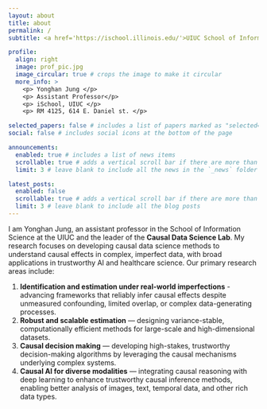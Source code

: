 ```yaml
---
layout: about
title: about
permalink: /
subtitle: <a href='https://ischool.illinois.edu/'>UIUC School of Information Science</a>

profile:
  align: right
  image: prof_pic.jpg
  image_circular: true # crops the image to make it circular
  more_info: >
    <p> Yonghan Jung </p>
    <p> Assistant Professor</p>
    <p> iSchool, UIUC </p>
    <p> RM 4125, 614 E. Daniel st. </p>

selected_papers: false # includes a list of papers marked as "selected={true}"
social: false # includes social icons at the bottom of the page

announcements:
  enabled: true # includes a list of news items
  scrollable: true # adds a vertical scroll bar if there are more than 3 news items
  limit: 3 # leave blank to include all the news in the `_news` folder

latest_posts:
  enabled: false
  scrollable: true # adds a vertical scroll bar if there are more than 3 new posts items
  limit: 3 # leave blank to include all the blog posts
---
```


I am Yonghan Jung, an assistant professor in the School of Information Science at the UIUC and the leader of the **Causal Data Science Lab**. My research focuses on developing causal data science methods to understand causal effects in complex, imperfect data, with broad applications in trustworthy AI and healthcare science. Our primary research areas include:

1. **Identification and estimation under real-world imperfections** - advancing frameworks that reliably infer causal effects despite unmeasured confounding, limited overlap, or complex data-generating processes.
2. **Robust and scalable estimation** — designing variance-stable, computationally efficient methods for large-scale and high-dimensional datasets.
3. **Causal decision making** — developing high-stakes, trustworthy decision-making algorithms by leveraging the causal mechanisms underlying complex systems.
4. **Causal AI for diverse modalities** — integrating causal reasoning with deep learning to enhance trustworthy causal inference methods, enabling better analysis of images, text, temporal data, and other rich data types.

<!-- Link to your social media connections, too. This theme is set up to use [Font Awesome icons](https://fontawesome.com/) and [Academicons](https://jpswalsh.github.io/academicons/), like the ones below. Add your Facebook, Twitter, LinkedIn, Google Scholar, or just disable all of them. -->
